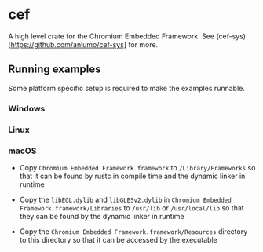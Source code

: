 # cef

A high level crate for the Chromium Embedded Framework. See
(cef-sys)[https://github.com/anlumo/cef-sys] for more.

## Running examples

Some platform specific setup is required to make the examples runnable.

### Windows

### Linux

### macOS

- Copy `Chromium Embedded Framework.framework` to
  `/Library/Frameworks` so that it can be found by rustc in compile
  time and the dynamic linker in runtime

- Copy the `libEGL.dylib` and `libGLESv2.dylib` in `Chromium Embedded
  Framework.framework/Libraries` to `/usr/lib` or `/usr/local/lib` so
  that they can be found by the dynamic linker in runtime

- Copy the `Chromium Embedded Framework.framework/Resources` directory
  to this directory so that it can be accessed by the executable
